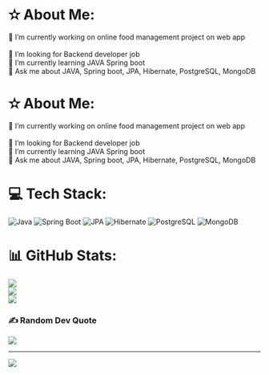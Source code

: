 # ✫ About Me:
 🔭 I’m currently working on online food management project on web app<br><br>🤝 I’m looking for Backend developer job<br>🌱 I’m currently learning JAVA Spring boot<br>💬 Ask me about JAVA, Spring boot, JPA, Hibernate, PostgreSQL, MongoDB
# ✫ About Me:
 🔭 I’m currently working on online food management project on web app<br><br>🤝 I’m looking for Backend developer job<br>🌱 I’m currently learning JAVA Spring boot<br>💬 Ask me about JAVA, Spring boot, JPA, Hibernate, PostgreSQL, MongoDB


# 💻 Tech Stack:
![Java](https://img.shields.io/badge/java-%23ED8B00.svg?style=for-the-badge&logo=openjdk&logoColor=white) ![Spring Boot](https://img.shields.io/badge/Spring%20Boot-%236DB33F.svg?style=for-the-badge&logo=spring&logoColor=white) ![JPA](https://img.shields.io/badge/JPA-%23ED8B00.svg?style=for-the-badge&logo=java&logoColor=white) ![Hibernate](https://img.shields.io/badge/Hibernate-%232C2255.svg?style=for-the-badge&logo=hibernate&logoColor=white) ![PostgreSQL](https://img.shields.io/badge/PostgreSQL-%23336791.svg?style=for-the-badge&logo=postgresql&logoColor=white) ![MongoDB](https://img.shields.io/badge/MongoDB-%2347A248.svg?style=for-the-badge&logo=mongodb&logoColor=white)

# 📊 GitHub Stats:
![](https://github-readme-stats.vercel.app/api?username=P2ritamshrestha&theme=dark&hide_border=false&include_all_commits=false&count_private=false)<br/>
![](https://github-readme-streak-stats.herokuapp.com/?user=P2ritamshrestha&theme=dark&hide_border=false)<br/>
![](https://github-readme-stats.vercel.app/api/top-langs/?username=P2ritamshrestha&theme=dark&hide_border=false&include_all_commits=false&count_private=false&layout=compact)

### ✍️ Random Dev Quote
![](https://quotes-github-readme.vercel.app/api?type=horizontal&theme=radical&quote=%22Talk+is+cheap.+Show+me+the+code.%22+-+Linus+Torvalds)

---
[![](https://visitcount.itsvg.in/api?id=P2ritamshrestha&icon=0&color=0)](https://visitcount.itsvg.in)

<!-- Proudly created with GPRM ( https://gprm.itsvg.in ) -->

